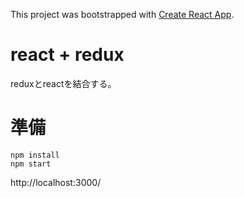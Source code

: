 This project was bootstrapped with [Create React App](https://github.com/facebookincubator/create-react-app).

# react + redux

reduxとreactを結合する。

# 準備

```
npm install
npm start
```

http://localhost:3000/
